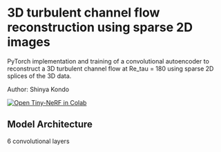 # 3D turbulent channel flow reconstruction using sparse 2D images 
PyTorch implementation and training of a convolutional autoencoder to reconstruct a 3D turbulent channel flow at Re_tau = 180 using sparse 2D splices of the 3D data.

Author: Shinya Kondo

[![Open Tiny-NeRF in Colab](https://colab.research.google.com/assets/colab-badge.svg)](https://colab.research.google.com/drive/1UeRQgxpucWxNbfEDRgq5DBBb72gWqqjd?usp=sharing)<br>

## Model Architecture
6 convolutional layers
